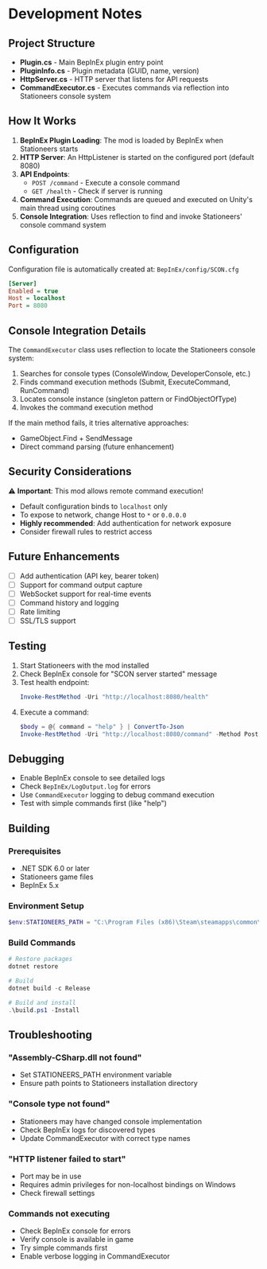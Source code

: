 # Development Notes

## Project Structure

- **Plugin.cs** - Main BepInEx plugin entry point
- **PluginInfo.cs** - Plugin metadata (GUID, name, version)
- **HttpServer.cs** - HTTP server that listens for API requests
- **CommandExecutor.cs** - Executes commands via reflection into Stationeers console system

## How It Works

1. **BepInEx Plugin Loading**: The mod is loaded by BepInEx when Stationeers starts
2. **HTTP Server**: An HttpListener is started on the configured port (default 8080)
3. **API Endpoints**:
   - `POST /command` - Execute a console command
   - `GET /health` - Check if server is running
4. **Command Execution**: Commands are queued and executed on Unity's main thread using coroutines
5. **Console Integration**: Uses reflection to find and invoke Stationeers' console command system

## Configuration

Configuration file is automatically created at: `BepInEx/config/SCON.cfg`

```ini
[Server]
Enabled = true
Host = localhost
Port = 8080
```

## Console Integration Details

The `CommandExecutor` class uses reflection to locate the Stationeers console system:

1. Searches for console types (ConsoleWindow, DeveloperConsole, etc.)
2. Finds command execution methods (Submit, ExecuteCommand, RunCommand)
3. Locates console instance (singleton pattern or FindObjectOfType)
4. Invokes the command execution method

If the main method fails, it tries alternative approaches:
- GameObject.Find + SendMessage
- Direct command parsing (future enhancement)

## Security Considerations

⚠️ **Important**: This mod allows remote command execution!

- Default configuration binds to `localhost` only
- To expose to network, change Host to `*` or `0.0.0.0`
- **Highly recommended**: Add authentication for network exposure
- Consider firewall rules to restrict access

## Future Enhancements

- [ ] Add authentication (API key, bearer token)
- [ ] Support for command output capture
- [ ] WebSocket support for real-time events
- [ ] Command history and logging
- [ ] Rate limiting
- [ ] SSL/TLS support

## Testing

1. Start Stationeers with the mod installed
2. Check BepInEx console for "SCON server started" message
3. Test health endpoint:
   ```powershell
   Invoke-RestMethod -Uri "http://localhost:8080/health"
   ```
4. Execute a command:
   ```powershell
   $body = @{ command = "help" } | ConvertTo-Json
   Invoke-RestMethod -Uri "http://localhost:8080/command" -Method Post -Body $body -ContentType "application/json"
   ```

## Debugging

- Enable BepInEx console to see detailed logs
- Check `BepInEx/LogOutput.log` for errors
- Use `CommandExecutor` logging to debug command execution
- Test with simple commands first (like "help")

## Building

### Prerequisites
- .NET SDK 6.0 or later
- Stationeers game files
- BepInEx 5.x

### Environment Setup
```powershell
$env:STATIONEERS_PATH = "C:\Program Files (x86)\Steam\steamapps\common\Stationeers"
```

### Build Commands
```powershell
# Restore packages
dotnet restore

# Build
dotnet build -c Release

# Build and install
.\build.ps1 -Install
```

## Troubleshooting

### "Assembly-CSharp.dll not found"
- Set STATIONEERS_PATH environment variable
- Ensure path points to Stationeers installation directory

### "Console type not found"
- Stationeers may have changed console implementation
- Check BepInEx logs for discovered types
- Update CommandExecutor with correct type names

### "HTTP listener failed to start"
- Port may be in use
- Requires admin privileges for non-localhost bindings on Windows
- Check firewall settings

### Commands not executing
- Check BepInEx console for errors
- Verify console is available in game
- Try simple commands first
- Enable verbose logging in CommandExecutor
